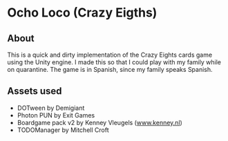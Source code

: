 # Ocho Loco (Crazy Eigths)

## About
This is a quick and dirty implementation of the Crazy Eights cards game using the Unity engine. I made this so that I could play with my family while on quarantine. The game is in Spanish, since my family speaks Spanish.

## Assets used
- DOTween by Demigiant
- Photon PUN by Exit Games
- Boardgame pack v2 by Kenney Vleugels (www.kenney.nl)
- TODOManager by Mitchell Croft
